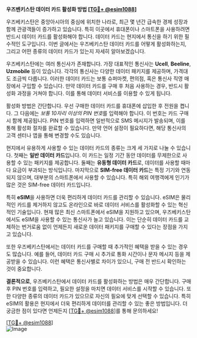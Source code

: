 **우즈벤키스탄 데이터 카드 활성화 방법 [[TG💪+ @esim1088](https://t.me/s/esim1088)]**

우즈베키스탄은 중앙아시아의 중심에 위치한 나라로, 최근 몇 년간 급속한 경제 성장과 함께 관광객들이 증가하고 있습니다. 특히 이곳에서 휴대폰이나 스마트폰을 사용하려면 반드시 데이터 카드를 활성화해야 합니다. 데이터 카드는 현지에서 통신을 하기 위한 필수적인 도구입니다. 이번 글에서는 우즈베키스탄 데이터 카드를 어떻게 활성화하는지, 그리고 어떤 종류의 데이터 카드가 있는지 자세히 알아보겠습니다.

우즈베키스탄에는 여러 통신사가 존재합니다. 가장 대표적인 통신사는 **Ucell**, **Beeline**, **Uzmobile** 등이 있습니다. 각각의 통신사는 다양한 데이터 패키지를 제공하며, 가격대도 조금씩 다릅니다. 이러한 데이터 카드는 보통 슈퍼마켓, 편의점, 혹은 통신사 직영 매장에서 구입할 수 있습니다. 만약 데이터 카드를 구매 후 처음 사용하는 경우, 반드시 활성화 과정을 거쳐야 합니다. 이를 통해 데이터 서비스를 이용할 수 있게 됩니다.

활성화 방법은 간단합니다. 우선 구매한 데이터 카드를 휴대폰에 삽입한 후 전원을 켭니다. 그 다음에는 *보통 10자리 이상의 PIN 번호*를 입력해야 합니다. 이 번호는 카드 구매 시 함께 제공됩니다. PIN 번호를 입력하면 일반적으로 SMS 메시지가 발송되며, 이를 통해 활성화 절차를 완료할 수 있습니다. 만약 언어 설정이 필요하다면, 해당 통신사의 고객 센터나 앱을 통해 변경할 수도 있습니다.

현지에서 유용하게 사용할 수 있는 데이터 카드의 종류는 크게 세 가지로 나눌 수 있습니다. 첫째는 **일반 데이터 카드**입니다. 이 카드는 일정 기간 동안 데이터를 무제한으로 사용할 수 있는 패키지를 제공합니다. 둘째는 **유동형 데이터 카드**로, 데이터를 사용할 때마다 요금이 부과되는 방식입니다. 마지막으로 **SIM-free 데이터 카드**는 특정 기기와 연동되지 않으며, 대부분의 스마트폰에서 사용할 수 있습니다. 특히 해외 여행객에게 인기가 많은 것은 SIM-free 데이터 카드입니다.

특히 **eSIM**을 사용하면 더욱 편리하게 데이터 카드를 관리할 수 있습니다. eSIM은 물리적인 카드를 제거하지 않고도 온라인으로 바로 데이터 서비스를 활성화할 수 있는 혁신적인 기술입니다. 현재 많은 최신 스마트폰에서 eSIM을 지원하고 있으며, 우즈베키스탄에서도 eSIM을 사용할 수 있는 통신사가 늘고 있습니다. 이는 단순히 데이터 카드를 교체하는 번거로움 없이 언제든지 새로운 데이터 패키지를 구매할 수 있다는 장점을 가지고 있습니다.

또한 우즈베키스탄에서는 데이터 카드를 구매할 때 추가적인 혜택을 받을 수 있는 경우도 많습니다. 예를 들어, 데이터 카드 구매 시 추가로 통화 시간이나 문자 메시지 등을 제공받을 수 있습니다. 이런 혜택은 통신사별로 차이가 있으니, 구매 전 반드시 확인하는 것이 중요합니다.

**결론적으로**, 우즈베키스탄에서 데이터 카드를 활성화하는 방법은 매우 간단합니다. 구매 후 PIN 번호를 입력하고, 필요한 설정을 마치면 데이터 서비스를 시작할 수 있습니다. 또한 다양한 종류의 데이터 카드가 있으므로 자신의 필요에 맞게 선택할 수 있습니다. 특히 eSIM의 활용은 현지에서 더욱 편리하게 데이터를 관리할 수 있는 좋은 방법입니다. 더 궁금한 점이 있다면 언제든지 [[TG💪+ @esim1088](https://t.me/s/esim1088)]를 통해 문의하세요!

[[TG💪+ @esim1088](https://t.me/s/esim1088)]  
![Image](https://i.postimg.cc/Y0z9fWf4/image.png)